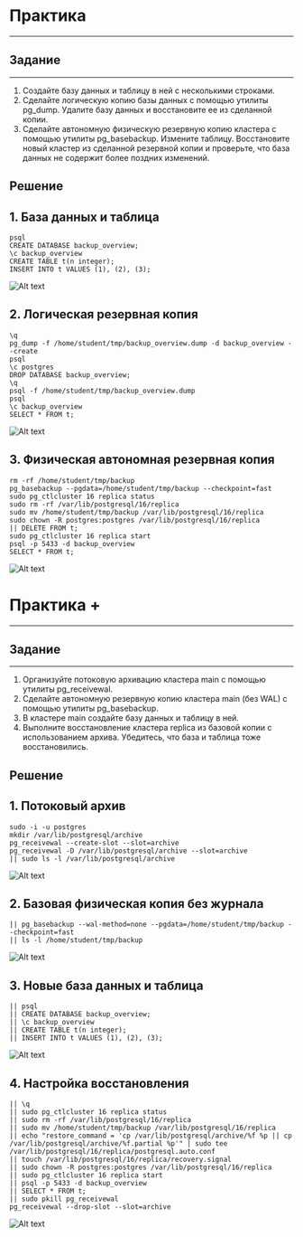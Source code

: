 # Практика

---

## Задание

---

1. Создайте базу данных и таблицу в ней с несколькими
   строками.
2. Сделайте логическую копию базы данных с помощью
   утилиты pg_dump.
   Удалите базу данных и восстановите ее из сделанной копии.
3. Сделайте автономную физическую резервную копию
   кластера с помощью утилиты pg_basebackup.
   Измените таблицу.
   Восстановите новый кластер из сделанной резервной копии
   и проверьте, что база данных не содержит более поздних
   изменений.

## Решение

## 1. База данных и таблица

```
psql
CREATE DATABASE backup_overview;
\c backup_overview
CREATE TABLE t(n integer);
INSERT INTO t VALUES (1), (2), (3);
```

![Alt text](https://github.com/wineperm/postgresql-dba1/blob/main/dba1_14_backup_overview/Database_and_table.jpg)

## 2. Логическая резервная копия

```
\q
pg_dump -f /home/student/tmp/backup_overview.dump -d backup_overview --create
psql
\c postgres
DROP DATABASE backup_overview;
\q
psql -f /home/student/tmp/backup_overview.dump
psql
\c backup_overview
SELECT * FROM t;
```

![Alt text](https://github.com/wineperm/postgresql-dba1/blob/main/dba1_14_backup_overview/Logical_backup.jpg)

## 3. Физическая автономная резервная копия

```
rm -rf /home/student/tmp/backup
pg_basebackup --pgdata=/home/student/tmp/backup --checkpoint=fast
sudo pg_ctlcluster 16 replica status
sudo rm -rf /var/lib/postgresql/16/replica
sudo mv /home/student/tmp/backup /var/lib/postgresql/16/replica
sudo chown -R postgres:postgres /var/lib/postgresql/16/replica
|| DELETE FROM t;
sudo pg_ctlcluster 16 replica start
psql -p 5433 -d backup_overview
SELECT * FROM t;
```

![Alt text](https://github.com/wineperm/postgresql-dba1/blob/main/dba1_14_backup_overview/Physical_standalone_backup.jpg)

# Практика +

---

## Задание

---

1. Организуйте потоковую архивацию кластера main
   с помощью утилиты pg_receivewal.
2. Сделайте автономную резервную копию кластера main
   (без WAL) с помощью утилиты pg_basebackup.
3. В кластере main создайте базу данных и таблицу в ней.
4. Выполните восстановление кластера replica из базовой копии
   с использованием архива. Убедитесь, что база и таблица
   тоже восстановились.

## Решение

## 1. Потоковый архив

```
sudo -i -u postgres
mkdir /var/lib/postgresql/archive
pg_receivewal --create-slot --slot=archive
pg_receivewal -D /var/lib/postgresql/archive --slot=archive
|| sudo ls -l /var/lib/postgresql/archive
```

![Alt text](https://github.com/wineperm/postgresql-dba1/blob/main/dba1_14_backup_overview/Streaming_archive%2B.jpg)

## 2. Базовая физическая копия без журнала

```
|| pg_basebackup --wal-method=none --pgdata=/home/student/tmp/backup --checkpoint=fast
|| ls -l /home/student/tmp/backup
```

![Alt text](https://github.com/wineperm/postgresql-dba1/blob/main/dba1_14_backup_overview/Base_physical_backup_without_log%2B.jpg)

## 3. Новые база данных и таблица

```
|| psql
|| CREATE DATABASE backup_overview;
|| \c backup_overview
|| CREATE TABLE t(n integer);
|| INSERT INTO t VALUES (1), (2), (3);
```

![Alt text](https://github.com/wineperm/postgresql-dba1/blob/main/dba1_14_backup_overview/New_database_and_table%2B.jpg)

## 4. Настройка восстановления

```
|| \q
|| sudo pg_ctlcluster 16 replica status
|| sudo rm -rf /var/lib/postgresql/16/replica
|| sudo mv /home/student/tmp/backup /var/lib/postgresql/16/replica
|| echo "restore_command = 'cp /var/lib/postgresql/archive/%f %p || cp /var/lib/postgresql/archive/%f.partial %p'" | sudo tee /var/lib/postgresql/16/replica/postgresql.auto.conf
|| touch /var/lib/postgresql/16/replica/recovery.signal
|| sudo chown -R postgres:postgres /var/lib/postgresql/16/replica
|| sudo pg_ctlcluster 16 replica start
|| psql -p 5433 -d backup_overview
|| SELECT * FROM t;
|| sudo pkill pg_receivewal
pg_receivewal --drop-slot --slot=archive

```

![Alt text](https://github.com/wineperm/postgresql-dba1/blob/main/dba1_14_backup_overview/Recovery_configuration%2B.jpg)
